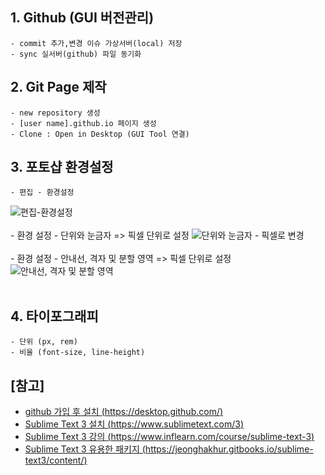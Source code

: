 ## 1. Github (GUI 버전관리)
    - commit 추가,변경 이슈 가상서버(local) 저장
    - sync 실서버(github) 파일 동기화

## 2. Git Page 제작
    - new repository 생성
    - [user name].github.io 페이지 생성
    - Clone : Open in Desktop (GUI Tool 연결)

## 3. 포토샵 환경설정
    - 편집 - 환경설정
![편집-환경설정](http://i.imgur.com/p8HPzB8.png)<br><br>
    - 환경 설정 - 단위와 눈금자 => 픽셀 단위로 설정
![단위와 눈금자 - 픽셀로 변경](http://i.imgur.com/KlzJsKS.png)<br><br>
    - 환경 설정 - 안내선, 격자 및 분할 영역 => 픽셀 단위로 설정
![안내선, 격자 및 분할 영역](http://i.imgur.com/c5wU8T3.png)<br><br>

## 4. 타이포그래피
    - 단위 (px, rem)
    - 비율 (font-size, line-height)

## [참고]
- [github 가입 후 설치 (https://desktop.github.com/)](https://desktop.github.com/)<br>
- [Sublime Text 3 설치 (https://www.sublimetext.com/3)](https://www.sublimetext.com/3)<br>
- [Sublime Text 3 강의 (https://www.inflearn.com/course/sublime-text-3)](https://www.inflearn.com/course/sublime-text-3-%EB%A7%88%EC%8A%A4%ED%84%B0%EB%A7%81-%EC%BD%94%EC%8A%A4/)
- [Sublime Text 3 유용한 패키지 (https://jeonghakhur.gitbooks.io/sublime-text3/content/)](https://jeonghakhur.gitbooks.io/sublime-text3/content/)